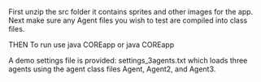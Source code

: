 First unzip the src folder it contains sprites and other images for the app.
Next make sure any Agent files you wish to test are compiled into class files.

THEN
To run use 
java COREapp
or 
java COREapp <settings file>

A demo settings file is provided: settings_3agents.txt which loads three agents using the agent class files Agent, Agent2, and Agent3.
